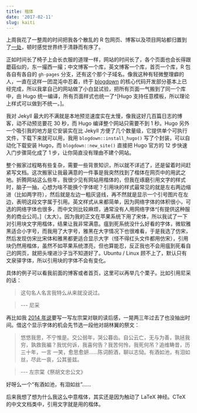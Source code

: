 ```yaml
---
title: 楷体
date: '2017-02-11'
slug: kaiti
---
```


上周我花了一整周的时间把我各个散乱的 R 包网页、博客以及项目网站都归置到了[一处](https://github.com/yihui/yihui.name)，顿时感觉世界终于清静而有序了。

正如时间长了椅子上会长衣服的道理一样，网站的时间长了，各个页面也会长得跟蘑菇似的，东一撮西一撮；中文博客一个库，英文博客一个库，首页一个库，R 包各自有各自的 `gh-pages` 分支，还有这个那个子域名。像我这种有轻微整理癖的人，一直在这样一团混沌中忍着，终于 [blogdown](https://github.com/rstudio/blogdown) 的核心代码开发部分基本上已经完成，所以我拿自己的网站做了小白鼠试验，把所有页面一气搬到了同一个库中，由 Hugo 统一编译，所有页面样式也统一了^[Hugo 支持任意模板，所以理论上样式可以做到不统一。]。

我对 Jekyll 最大的不满就是本地预览速度实在太慢，像我这好几百篇日志的博客，动不动预览要花 30 秒，而 Hugo 编译整个网站只需要不到 1 秒。Hugo 另外一个吸引我的地方是它安装实在比 Jekyll 方便了几个数量级，它提供单个可执行文件，下载下来就可以用，我用 `blogdown::install_hugo()` 写了个封装，可以自动化下载安装 Hugo，而 `blogdown::new_site()` 直接把 Hugo 官方的 12 步快速入门步骤简化成了 1 步，让你简直没有理由不建个网站。

整个搬家过程略有些复杂，需要一些背景知识，所以就不详述了，还是留着时间赶紧写文档。这次搬家让我最满意的一件事是我突然找到了楷体在网页中的用武之地。折腾网站这么些年，我很少见有网站用楷体的，但我在琢磨引用文字的样式时，脑子一抽，心想为啥不能换个字体呢？引用块的样式最常见的就是左右两边缩进（比如两字符），然后就是左边一粗灰竖线，再不然就是显示一个引号图片在左边，表明这段文字属于引用。英文样式从来都简单，因为网络字体的体积很小，可选的网络字体也很多，而中文则比较麻烦，通常没有人用网络字体^[有提供这种服务的商业公司。]（太大）。因为我的正文在苹果系统下用了宋体，所以我试了一下对引用块文字用楷体，结果让我非常满意。瘟到死系统没什么好看的字体，微软雅黑适合小字号，而我用了大字号，雅黑在大字情况下也很难看，于是我选了仿宋，然后发现仿宋比宋体和雅黑都更适合显示大字（怪不得红头文件都用仿宋），引用块仍然用楷体，虽然不如苹果系统漂亮，但也算能忍，反正我也不会用瘟到死看自己的网页，就把头埋进沙子当不知道好了。Ubuntu / Linux 顾不上了，默认只有文泉驿字体，所以引用块的字体不会有变化。

具体的例子可以看我前面的博客或者首页，这里可以再举几个栗子。比如引用尼采的话：

> 这句名人名言我特么从来就没说过。

> --- 尼采

再比如我 [2014 年说](/cn/2014/06/perspective/)要写一写左宗棠对联的读后感，一晃两三年过去了也没抽出时间。借这个显示字体的机会先节选一段他对胡林翼的祭文：

> 悠悠我思，不宁惟是。交公弱年，哭公暮齿。自公云亡，无与为善，孰拯我穷，孰救我褊？我忧何诉，我喜何告？我苦何怜，我死何吊？追维畴昔，历三十年，一言 一笑，愈思愈妍……陈词酹酒，聊以志恸。有酒如池，有泪如丝，尽此一哀，公其鉴兹。

> --- 左宗棠《祭胡文忠公文》

好呀么一个“有酒如池，有泪如丝”……

后来我想了想为什么我这么中意楷体，其实还是因为触动了 LaTeX 神经。CTeX 的中文文档类中，引用文字就是用的楷体。
